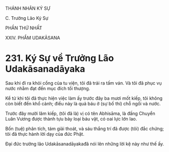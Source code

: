 THÁNH NHÂN KÝ SỰ

C. Trưởng Lão Ký Sự

PHẦN THỨ NHẤT

XXIV. PHẨM UDAKĀSANA

# 231. Ký Sự về Trưởng Lão Udakāsanadāyaka

Sau khi đi ra khỏi cổng của tu viện, tôi đã trải ra tấm ván. Và tôi đã phục vụ nước nhằm đạt đến mục đích tối thượng.

Kể từ khi tôi đã thực hiện việc làm ấy trước đây ba mươi mốt kiếp, tôi không còn biết đến khổ cảnh; điều này là quả báu ở (sự bố thí) chỗ ngồi và nước.

Trước đây mười lăm kiếp, (tôi đã là) vị có tên Abhisāma, là đấng Chuyển Luân Vương được thành tựu bảy loại báu vật, có oai lực lớn lao.

Bốn (tuệ) phân tích, tám giải thoát, và sáu thắng trí đã được (tôi) đắc chứng; tôi đã thực hành lời dạy của đức Phật.

Đại đức trưởng lão Udakāsanadāyakađã nói lên những lời kệ này như thế ấy.
